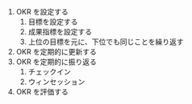 1. OKR を設定する
   1. 目標を設定する
   2. 成果指標を設定する
   3. 上位の目標を元に、下位でも同じことを繰り返す
2. OKR を定期的に更新する
3. OKR を定期的に振り返る
   1. チェックイン
   2. ウィンセッション
4. OKR を評価する
